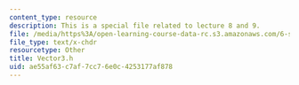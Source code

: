 ```yaml
---
content_type: resource
description: This is a special file related to lecture 8 and 9.
file: /media/https%3A/open-learning-course-data-rc.s3.amazonaws.com/6-s096-effective-programming-in-c-and-c-january-iap-2014/ae55af63c7af7cc76e0c4253177af878_Vector3.h
file_type: text/x-chdr
resourcetype: Other
title: Vector3.h
uid: ae55af63-c7af-7cc7-6e0c-4253177af878
---
```

